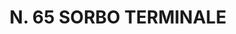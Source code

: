 ---
title: "N. 65 SORBO TERMINALE"
plant-name: "N. 65"
plant-number: "065"
plant-xml: "/assets/xml/plant065.xml"
plant-title: "N. 65 SORBO TERMINALE"
plant-taxon-link: ""
plant-taxon-link: ""
layout: single-xml
---